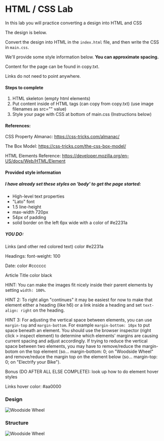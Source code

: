 # HTML / CSS Lab

In this lab you will practice converting a design into HTML and CSS

The design is below.

Convert the design into HTML in the `index.html` file, and then write the CSS in `main.css`.

We'll provide some style information below. **You can approximate spacing.**

Content for the page can be found in copy.txt.

Links do not need to point anywhere.

#### Steps to complete

1. HTML skeleton (empty html elements)
2. Put content inside of HTML tags (can copy from copy.txt) (use image filenames as src="" value)
3. Style your page with CSS at bottom of main.css (Instructions below)

#### References:

CSS Property Almanac: https://css-tricks.com/almanac/

The Box Model: https://css-tricks.com/the-css-box-model/

HTML Elements Reference: https://developer.mozilla.org/en-US/docs/Web/HTML/Element

#### Provided style information

##### I have already set these styles on 'body' to get the page started:

- High-level text properties
- "Lato" font
- 1.5 line-height
- max-width 720px
- 54px of padding
- solid border on the left 6px wide with a color of #e2231a

##### YOU DO:

Links (and other red colored text)
color #e2231a

Headings:
font-weight: 100

Date:
color #cccccc

Article Title
color black

HINT: You can make the images fit nicely inside their parent elements by setting `width: 100%`.

HINT 2: To right align "continues" it may be easiest for now to make that element either a heading (like h6) or a link inside a heading and set `text-align: right` on the heading.

HINT 3: For adjusting the vertical space between elements, you can use `margin-top` and `margin-bottom`. For example `margin-bottom: 10px` to put space beneath an element. You should use the browser inspector (right click > inspect element) to determine which elements' margins are causing current spacing and adjust accordingly. If trying to reduce the vertical space between two elements, you may have to remove/reduce the margin-botom on the top element (so... margin-bottom: 0; on "Woodside Wheel" and remove/reduce the margin top on the element below (so... margin-top: 0; on "Electrify your Bike").

Bonus (DO AFTER ALL ELSE COMPLETE): look up how to do element hover styles

Links hover color: #aa0000

### Design

![Woodside Wheel](design.png)

### Structure

![Woodside Wheel](design-structure.png)
